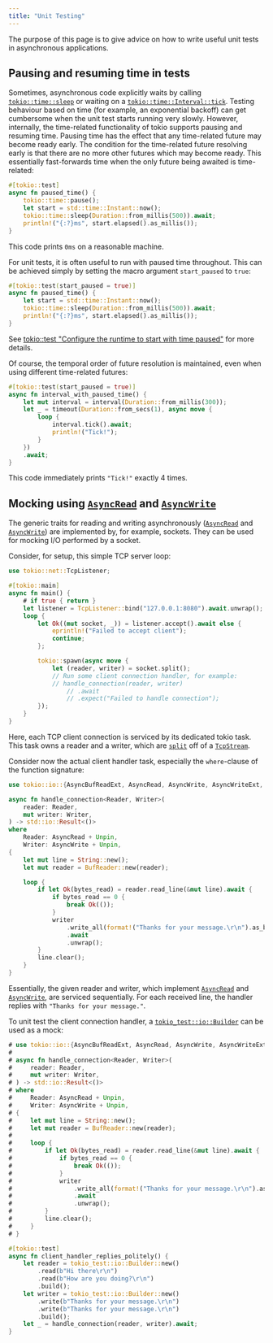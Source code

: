 ```yaml
---
title: "Unit Testing"
---
```


The purpose of this page is to give advice on how to write useful unit tests in
asynchronous applications.

## Pausing and resuming time in tests

Sometimes, asynchronous code explicitly waits by calling [`tokio::time::sleep`]
or waiting on a [`tokio::time::Interval::tick`]. Testing behaviour based on
time (for example, an exponential backoff) can get cumbersome when the unit
test starts running very slowly. However, internally, the time-related
functionality of tokio supports pausing and resuming time. Pausing time has the
effect that any time-related future may become ready early. The condition for
the time-related future resolving early is that there are no more other futures
which may become ready. This essentially fast-forwards time when the only
future being awaited is time-related:

```rust
#[tokio::test]
async fn paused_time() {
    tokio::time::pause();
    let start = std::time::Instant::now();
    tokio::time::sleep(Duration::from_millis(500)).await;
    println!("{:?}ms", start.elapsed().as_millis());
}
```

This code prints `0ms` on a reasonable machine.

For unit tests, it is often useful to run with paused time throughout. This can
be achieved simply by setting the macro argument `start_paused` to `true`:

```rust
#[tokio::test(start_paused = true)]
async fn paused_time() {
    let start = std::time::Instant::now();
    tokio::time::sleep(Duration::from_millis(500)).await;
    println!("{:?}ms", start.elapsed().as_millis());
}
```

See [tokio::test "Configure the runtime to start with time paused"](https://docs.rs/tokio/latest/tokio/attr.test.html#configure-the-runtime-to-start-with-time-paused) for more details.

Of course, the temporal order of future resolution is maintained, even when
using different time-related futures:

```rust
#[tokio::test(start_paused = true)]
async fn interval_with_paused_time() {
    let mut interval = interval(Duration::from_millis(300));
    let _ = timeout(Duration::from_secs(1), async move {
        loop {
            interval.tick().await;
            println!("Tick!");
        }
    })
    .await;
}
```

This code immediately prints `"Tick!"` exactly 4 times.

[`tokio::time::Interval::tick`]: https://docs.rs/tokio/1/tokio/time/struct.Interval.html#method.tick
[`tokio::time::sleep`]: https://docs.rs/tokio/1/tokio/time/fn.sleep.html

## Mocking using [`AsyncRead`] and [`AsyncWrite`]

The generic traits for reading and writing asynchronously ([`AsyncRead`] and
[`AsyncWrite`]) are implemented by, for example, sockets. They can be used for
mocking I/O performed by a socket.

Consider, for setup, this simple TCP server loop:

```rust
use tokio::net::TcpListener;

#[tokio::main]
async fn main() {
    # if true { return }
    let listener = TcpListener::bind("127.0.0.1:8080").await.unwrap();
    loop {
        let Ok((mut socket, _)) = listener.accept().await else {
            eprintln!("Failed to accept client");
            continue;
        };

        tokio::spawn(async move {
            let (reader, writer) = socket.split();
            // Run some client connection handler, for example:
            // handle_connection(reader, writer)
                // .await
                // .expect("Failed to handle connection");
        });
    }
}
```

Here, each TCP client connection is serviced by its dedicated tokio task. This
task owns a reader and a writer, which are [`split`] off of a [`TcpStream`].

Consider now the actual client handler task, especially the `where`-clause of the
function signature:

```rust
use tokio::io::{AsyncBufReadExt, AsyncRead, AsyncWrite, AsyncWriteExt, BufReader};

async fn handle_connection<Reader, Writer>(
    reader: Reader,
    mut writer: Writer,
) -> std::io::Result<()>
where
    Reader: AsyncRead + Unpin,
    Writer: AsyncWrite + Unpin,
{
    let mut line = String::new();
    let mut reader = BufReader::new(reader);

    loop {
        if let Ok(bytes_read) = reader.read_line(&mut line).await {
            if bytes_read == 0 {
                break Ok(());
            }
            writer
                .write_all(format!("Thanks for your message.\r\n").as_bytes())
                .await
                .unwrap();
        }
        line.clear();
    }
}
```

Essentially, the given reader and writer, which implement [`AsyncRead`] and
[`AsyncWrite`], are serviced sequentially. For each received line, the handler
replies with `"Thanks for your message."`.

To unit test the client connection handler, a [`tokio_test::io::Builder`] can
be used as a mock:

```rust
# use tokio::io::{AsyncBufReadExt, AsyncRead, AsyncWrite, AsyncWriteExt, BufReader};
# 
# async fn handle_connection<Reader, Writer>(
#     reader: Reader,
#     mut writer: Writer,
# ) -> std::io::Result<()>
# where
#     Reader: AsyncRead + Unpin,
#     Writer: AsyncWrite + Unpin,
# {
#     let mut line = String::new();
#     let mut reader = BufReader::new(reader);
#
#     loop {
#         if let Ok(bytes_read) = reader.read_line(&mut line).await {
#             if bytes_read == 0 {
#                 break Ok(());
#             }
#             writer
#                 .write_all(format!("Thanks for your message.\r\n").as_bytes())
#                 .await
#                 .unwrap();
#         }
#         line.clear();
#     }
# }

#[tokio::test]
async fn client_handler_replies_politely() {
    let reader = tokio_test::io::Builder::new()
        .read(b"Hi there\r\n")
        .read(b"How are you doing?\r\n")
        .build();
    let writer = tokio_test::io::Builder::new()
        .write(b"Thanks for your message.\r\n")
        .write(b"Thanks for your message.\r\n")
        .build();
    let _ = handle_connection(reader, writer).await;
}
```

[`AsyncRead`]: https://docs.rs/tokio/latest/tokio/io/trait.AsyncRead.html
[`AsyncWrite`]: https://docs.rs/tokio/latest/tokio/io/trait.AsyncWrite.html
[`split`]: https://docs.rs/tokio/latest/tokio/net/struct.TcpStream.html#method.split
[`TcpStream`]: https://docs.rs/tokio/latest/tokio/net/struct.TcpStream.html
[`tokio_test::io::Builder`]: https://docs.rs/tokio-test/latest/tokio_test/io/struct.Builder.html
